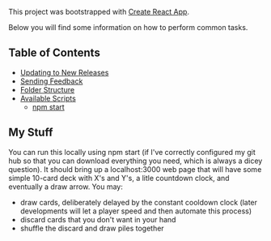 This project was bootstrapped with [Create React App](https://github.com/facebookincubator/create-react-app).

Below you will find some information on how to perform common tasks.<br>

## Table of Contents

- [Updating to New Releases](#updating-to-new-releases)
- [Sending Feedback](#sending-feedback)
- [Folder Structure](#folder-structure)
- [Available Scripts](#available-scripts)
  - [npm start](#npm-start)

## My Stuff

You can run this locally using npm start (if I've correctly configured my git hub so that you can download everything you need, which is always a dicey question).  It should bring up a localhost:3000 web page that will have some simple 10-card deck with X's and Y's, a litle countdown clock, and eventually a draw arrow.  You may:

* draw cards, deliberately delayed by the constant cooldown clock (later developments will let a player speed and then automate this process)
* discard cards that you don't want in your hand
* shuffle the discard and draw piles together

